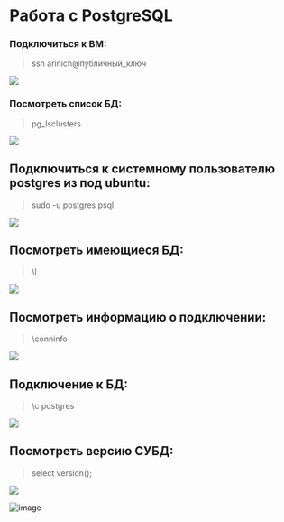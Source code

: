 # Работа с PostgreSQL
### Подключиться к ВМ:
> ssh arinich@публичный_ключ
<image src="https://github.com/ArinichElena/PostgreSQL/blob/main/подключение%20к%20БД.png">

### Посмотреть список БД:
> pg_lsclusters
<image src="https://github.com/ArinichElena/PostgreSQL/blob/main/список%20БД.png">

## Подключиться к системному пользователю postgres из под ubuntu:
> sudo -u postgres psql
<image src="https://github.com/ArinichElena/PostgreSQL/blob/main/подключение%20к%20пользователю.png">

## Посмотреть имеющиеся БД:
> \l
<image src="https://github.com/ArinichElena/PostgreSQL/blob/main/имеющиеся%20БД.png">

## Посмотреть информацию о подключении:
> \conninfo
<image src="https://github.com/ArinichElena/PostgreSQL/blob/main/информация%20о%20подключении.png">

## Подключение к БД:
> \c postgres
<image src="https://github.com/ArinichElena/PostgreSQL/blob/main/подключение%20к%20БД.png">

## Посмотреть версию СУБД:
> select version();
<image src="https://github.com/ArinichElena/PostgreSQL/blob/main/посмотреть%20версию%20СУБД.png">

![image](https://user-images.githubusercontent.com/127325338/228846658-8043ea06-09d4-496b-89f1-dc09a3e10419.png)


